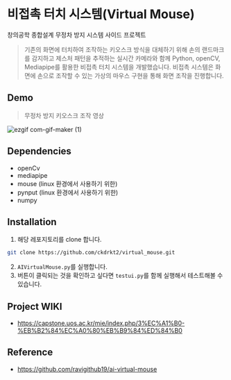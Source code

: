 # 비접촉 터치 시스템(Virtual Mouse)

창의공학 종합설계 무정차 방지 시스템 사이드 프로젝트
> 기존의 화면에 터치하여 조작하는 키오스크 방식을 대체하기 위해 손의 랜드마크를 감지하고 제스처 패턴을 추적하는 실시간 카메라와 함께 Python, openCV, Mediapipe를 활용한 비접촉 터치 시스템을 개발했습니다. 비접촉 시스템은 화면에 손으로 조작할 수 있는 가상의 마우스 구현을 통해 화면 조작을 진행합니다.

## Demo
> 무정차 방지 키오스크 조작 영상

![ezgif com-gif-maker (1)](https://user-images.githubusercontent.com/72551588/151789989-00e94c38-4845-4530-9eb5-8d18d411e8de.gif)


## Dependencies
- openCv
- mediapipe
- mouse (linux 환경에서 사용하기 위한)
- pynput (linux 환경에서 사용하기 위한)
- numpy

## Installation
1. 해당 레포지토리를 clone 합니다.
```bash
git clone https://github.com/ckdrkt2/virtual_mouse.git
```
2. ```AIVirtualMouse.py```를 실행합니다.
3. 버튼이 클릭되는 것을 확인하고 싶다면 ```testui.py```를 함께 실행해서 테스트해볼 수 있습니다.

## Project WIKI
- https://capstone.uos.ac.kr/mie/index.php/3%EC%A1%B0-%EB%B2%84%EC%A0%80%EB%B9%84%ED%84%B0

## Reference
- https://github.com/ravigithub19/ai-virtual-mouse
